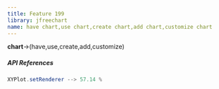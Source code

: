 ```yaml
---
title: Feature 199
library: jfreechart
name: have chart,use chart,create chart,add chart,customize chart
---
```


**chart**->(have,use,create,add,customize)

##### API References

```java
XYPlot.setRenderer --> 57.14 %
```
